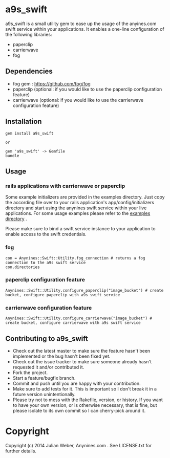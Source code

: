# a9s_swift

a9s_swift is a small utility gem to ease up the usage of the anyines.com swift service within your applications.
It enables a one-line configuration of the following libraries:

* paperclip
* carrierwave
* fog

## Dependencies

* fog gem : https://github.com/fog/fog
* paperclip (optional: if you would like to use the paperclip configuration feature)
* carrierwave (optional: if you would like to use the carrierwave configuration feature)

## Installation
	gem install a9s_swift

	or

	gem 'a9s_swift' -> Gemfile
	bundle

## Usage

### rails applications with carrierwave or paperclip

Some example initializers are provided in the examples directory. Just copy the according file over to your rails application's app/config/initializers directory and start using the anynines swift service within your live applications. For some usage examples please refer to the [examples directory](examples) .

Please make sure to bind a swift service instance to your application to enable access to the swift credentials.

### fog
	con = Anynines::Swift::Utility.fog_connection # returns a fog connection to the a9s swift service
	con.directories

### paperclip configuration feature
	Anynines::Swift::Utility.configure_paperclip("image_bucket") # create bucket, configure paperclip with a9s swift service

### carrierwave configuration feature
	Anynines::Swift::Utility.configure_carrierwave("image_bucket") # create bucket, configure carrierwave with a9s swift service


## Contributing to a9s_swift

* Check out the latest master to make sure the feature hasn't been implemented or the bug hasn't been fixed yet.
* Check out the issue tracker to make sure someone already hasn't requested it and/or contributed it.
* Fork the project.
* Start a feature/bugfix branch.
* Commit and push until you are happy with your contribution.
* Make sure to add tests for it. This is important so I don't break it in a future version unintentionally.
* Please try not to mess with the Rakefile, version, or history. If you want to have your own version, or is otherwise necessary, that is fine, but please isolate to its own commit so I can cherry-pick around it.

# Copyright

Copyright (c) 2014 Julian Weber, Anynines.com . See LICENSE.txt for
further details.
